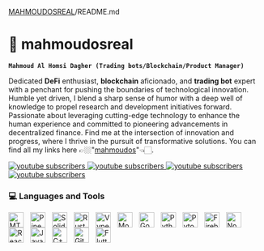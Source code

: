 [MAHMOUDOSREAL](https://github.com/mahmoudosreal/mahmoudosreal)/README.md

# 🚀 mahmoudosreal

**`Mahmoud Al Homsi Dagher (Trading bots/Blockchain/Product Manager)`**

Dedicated **DeFi** enthusiast, **blockchain** aficionado, and **trading bot** expert with a penchant for pushing the boundaries of technological innovation. Humble yet driven, I blend a sharp sense of humor with a deep well of knowledge to propel research and development initiatives forward. Passionate about leveraging cutting-edge technology to enhance the human experience and committed to pioneering advancements in decentralized finance. Find me at the intersection of innovation and progress, where I thrive in the pursuit of transformative solutions. You can find all my links here 👉🏼"[mahmoudos](https://mahmoudos.bio.link/)"👈🏻.

<p align="left">
  <a href="#">
    <img alt="youtube subscribers" title="Subscribe to my YouTube channel" src="https://img.shields.io/badge/ALGORITHMIC_TRADING-27-00000000?style=for-the-badge&logo=probot&logoColor=white&logoSize=auto&label=ALGORITHMIC%20TRADING&labelColor=%23d50000&color=%23ff1744"/>
  </a>
  <a href="#">
    <img alt="youtube subscribers" title="Subscribe to my YouTube channel" src="https://img.shields.io/badge/BLOCKCHAIN-31-000000?style=for-the-badge&logo=bitcoinsv&logoColor=white&logoSize=auto&label=BLOCKCHAIN&labelColor=%23aeea00&color=%23c6ff00"/>
  </a>
  <a href="#">
    <img alt="youtube subscribers" title="Subscribe to my YouTube channel" src="https://img.shields.io/badge/FULL_STACK-111-000000?style=for-the-badge&logo=react&logoColor=white&logoSize=auto&label=FULL%20STACK&labelColor=%2300bfa5&color=%231de9b6"/>
  </a>
  <a href="#">
    <img alt="youtube subscribers" title="Subscribe to my YouTube channel" src="https://img.shields.io/badge/PROPOSALS-1021-000000?style=for-the-badge&logo=protondrive&logoColor=white&logoSize=auto&label=PROPOSALS&labelColor=%234527a0&color=%235e35b1"/>
  </a>
</p>





### 💻  Languages and Tools

<a href="#"><img align="left" alt="MT5" width="30px" style="padding-right:10px;" src="https://firebasestorage.googleapis.com/v0/b/mahmoudosweb.appspot.com/o/icons_technologies%2Fmql5_square.png?alt=media&token=4a35de45-feac-49cc-8aa3-28a813989a7d" /></a>
<a href="#"><img align="left" alt="PineScript" width="30px" style="padding-right:10px;" src="https://firebasestorage.googleapis.com/v0/b/mahmoudosweb.appspot.com/o/icons_technologies%2Fpinescript_square.png?alt=media&token=f60680b6-9971-4663-938a-fc9b0d9505cc" /></a>
<a href="#"><img align="left" alt="Solidity" width="30px" style="padding-right:10px;" src="https://firebasestorage.googleapis.com/v0/b/mahmoudosweb.appspot.com/o/icons_technologies%2Fsolidity_square.png?alt=media&token=2a619856-73dc-47de-ae04-c5896f98f3e6" /></a>
<a href="#"><img align="left" alt="Rust" width="30px" style="padding-right:10px;" src="https://firebasestorage.googleapis.com/v0/b/mahmoudosweb.appspot.com/o/icons_technologies%2Frust_square.png?alt=media&token=32665a9e-8861-40af-a294-4cc4bdb5bf04" /></a>
<a href="#"><img align="left" alt="Vyper" width="30px" style="padding-right:10px;" src="https://firebasestorage.googleapis.com/v0/b/mahmoudosweb.appspot.com/o/icons_technologies%2Fviper_square.png?alt=media&token=a52acaf2-a2c9-4b2d-8896-cf057f9f8a7b" /></a>
<a href="#"><img align="left" alt="Move" width="30px" style="padding-right:10px;" src="https://firebasestorage.googleapis.com/v0/b/mahmoudosweb.appspot.com/o/icons_technologies%2Fmove_square.png?alt=media&token=e68f1fe8-9cfa-48af-b024-165e39661d37" /></a>
<a href="#"><img align="left" alt="Go" width="30px" style="padding-right:10px;" src="https://firebasestorage.googleapis.com/v0/b/mahmoudosweb.appspot.com/o/icons_technologies%2Fgo_square.png?alt=media&token=b0f6cc68-244d-4cb3-8bc5-4b6239d2e19e" /></a>
<a href="#"><img align="left" alt="Python" width="30px" style="padding-right:10px;" src="https://firebasestorage.googleapis.com/v0/b/mahmoudosweb.appspot.com/o/icons_technologies%2Fpython_square.png?alt=media&token=f9200975-8533-4ac4-ab4b-85acfba206af" /></a>
<a href="#"><img align="left" alt="Pytorch" width="30px" style="padding-right:10px;" src="https://firebasestorage.googleapis.com/v0/b/mahmoudosweb.appspot.com/o/icons_technologies%2Fpytorch_square.png?alt=media&token=b13ffce2-c275-48bb-9278-365c057b1663" /></a>
<a href="#"><img align="left" alt="Firebase" width="30px" style="padding-right:10px;" src="https://firebasestorage.googleapis.com/v0/b/mahmoudosweb.appspot.com/o/icons_technologies%2Ffirebase_square.png?alt=media&token=f599b564-fc63-462d-af77-ae8db916c1a4" /></a>
<a href="#"><img align="left" alt="NodeJs" width="30px" style="padding-right:10px;" src="https://firebasestorage.googleapis.com/v0/b/mahmoudosweb.appspot.com/o/icons_technologies%2Fnode_square.png?alt=media&token=9aef3e67-75b7-4e3c-80f3-242c307bd84d" /></a>
<a href="#"><img align="left" alt="React" width="30px" style="padding-right:10px;" src="https://firebasestorage.googleapis.com/v0/b/mahmoudosweb.appspot.com/o/icons_technologies%2Freact_square.png?alt=media&token=77620971-f602-49e4-abcf-4eb0ec06ac8b" /></a>
<a href="#"><img align="left" alt="JavaScript" width="30px" style="padding-right:10px;" src="https://firebasestorage.googleapis.com/v0/b/mahmoudosweb.appspot.com/o/icons_technologies%2Fjavascript_square.png?alt=media&token=bc0a36c1-e5d2-49bc-acb8-e1829c2d56db" /></a>
<a href="#"><img align="left" alt="C++" width="30px" style="padding-right:10px;" src="https://firebasestorage.googleapis.com/v0/b/mahmoudosweb.appspot.com/o/icons_technologies%2Fc%2B%2B_square.png?alt=media&token=e88991b7-1747-439a-9219-b6ecdddb39ee" /></a>
<a href="#"><img align="left" alt="Github" width="30px" style="padding-right:10px;" src="https://firebasestorage.googleapis.com/v0/b/mahmoudosweb.appspot.com/o/icons_technologies%2Fgithub_square.png?alt=media&token=0300edae-cd37-4797-a1dd-7847a15a95f9" /></a>
<a href="#"><img align="left" alt="Flutter" width="30px" style="padding-right:10px;" src="https://firebasestorage.googleapis.com/v0/b/mahmoudosweb.appspot.com/o/icons_technologies%2Fflutter_square.png?alt=media&token=b589b9a2-45f8-44f9-b177-8966bdae3d4a" /></a>
<br />
<br />
#


<!--


<img align="left" alt="Java" width="30px" style="padding-right:10px;" src="https://cdn.jsdelivr.net/gh/devicons/devicon@latest/icons/javascript/javascript-original.svg" />
<img align="left" alt="Java" width="30px" style="padding-right:10px;" src="https://cdn.jsdelivr.net/gh/devicons/devicon@latest/icons/python/python-plain.svg" />
<img align="left" alt="Java" width="30px" style="padding-right:10px;" src="https://cdn.jsdelivr.net/gh/devicons/devicon@latest/icons/pytorch/pytorch-original.svg" />
<img align="left" alt="Java" width="30px" style="padding-right:10px;" src="https://www.tradingview.com/pine-script-docs/en/v5/_images/Pine_Script_logo.svg" />
<img align="left" alt="MT5" width="30px" style="padding-right:10px;" src="https://www.atfx.com/wp-content/uploads/2024/01/ATFX_MT52x.png" />


<br />
<br />


<img align="left" alt="Java" width="30px" style="padding-right:10px;" src="https://cdn.jsdelivr.net/gh/devicons/devicon/icons/java/java-original.svg"/>
<img align="left" alt="Spring" width="30px" style="padding-right:10px;" src="https://cdn.jsdelivr.net/gh/devicons/devicon/icons/spring/spring-original.svg" />
<img align="left" alt="TypeScript" width="30px" style="padding-right:10px;" src="https://cdn.jsdelivr.net/gh/devicons/devicon/icons/typescript/typescript-plain.svg" />
<img align="left" alt="Angular" width="30px" style="padding-right:10px;" src="https://cdn.jsdelivr.net/gh/devicons/devicon/icons/angularjs/angularjs-plain.svg" />
<img align="left" alt="Git" width="30px" style="padding-right:10px;" src="https://cdn.jsdelivr.net/gh/devicons/devicon/icons/git/git-original.svg" />
<img align="left" alt="Linux" width="30px" style="padding-right:10px;" src="https://cdn.jsdelivr.net/gh/devicons/devicon/icons/linux/linux-original.svg" />
<img align="left" alt="HTML" width="30px" style="padding-right:10px;" src="https://cdn.jsdelivr.net/gh/devicons/devicon/icons/html5/html5-plain.svg" />
<img align="left" alt="CSS" width="30px" style="padding-right:10px;" src="https://cdn.jsdelivr.net/gh/devicons/devicon/icons/css3/css3-plain.svg" />
<img align="left" alt="JavaScript" width="30px" style="padding-right:10px;" src="https://cdn.jsdelivr.net/gh/devicons/devicon/icons/javascript/javascript-plain.svg" />
<img align="left" alt="React" width="30px" style="padding-right:10px;" src="https://cdn.jsdelivr.net/gh/devicons/devicon/icons/react/react-original.svg" />
<img align="left" alt="NodeJS" width="30px" style="padding-right:10px;" src="https://cdn.jsdelivr.net/gh/devicons/devicon/icons/nodejs/nodejs-original.svg" />
<img align="left" alt="Python" width="30px" style="padding-right:10px;" src="https://cdn.jsdelivr.net/gh/devicons/devicon/icons/python/python-plain.svg" />
<img align="left" alt="C++" width="30px" style="padding-right:10px;" src="https://cdn.jsdelivr.net/gh/devicons/devicon/icons/cplusplus/cplusplus-line.svg" />
<img align="left" alt="GitHub" width="30px" style="padding-right:10px;" src="https://cdn.jsdelivr.net/gh/devicons/devicon/icons/github/github-original.svg" />
<img align="left" alt="Bash" width="30px" style="padding-right:10px;" src="https://cdn.jsdelivr.net/gh/devicons/devicon/icons/bash/bash-original.svg" />

-->

<!--
**mahmoudosreal/mahmoudosreal** is a ✨ _special_ ✨ repository because its `README.md` (this file) appears on your GitHub profile.

Here are some ideas to get you started:

- 🔭 I’m currently working on ...
- 🌱 I’m currently learning ...
- 👯 I’m looking to collaborate on ...
- 🤔 I’m looking for help with ...
- 💬 Ask me about ...
- 📫 How to reach me: ...
- 😄 Pronouns: ...
- ⚡ Fun fact: ...

-->

